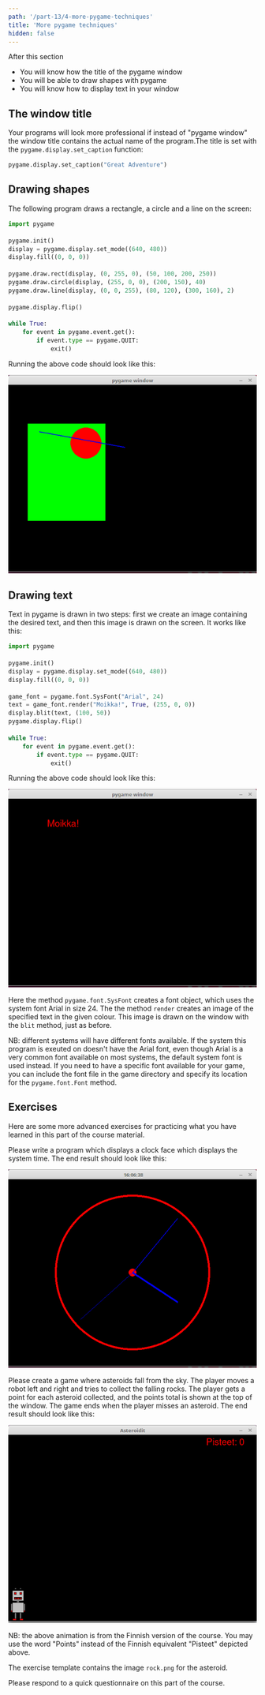 ```yaml
---
path: '/part-13/4-more-pygame-techniques'
title: 'More pygame techniques'
hidden: false
---
```


<text-box variant='learningObjectives' name="Learning objectives">

After this section

- You will know how the title of the pygame window
- You will be able to draw shapes with pygame
- You will know how to display text in your window

</text-box>

## The window title

Your programs will look more professional if instead of "pygame window" the window title contains the actual name of the program.The title is set with the `pygame.display.set_caption` function:

```python
pygame.display.set_caption("Great Adventure")
```

## Drawing shapes

The following program draws a rectangle, a circle and a line on the screen:

```python
import pygame

pygame.init()
display = pygame.display.set_mode((640, 480))
display.fill((0, 0, 0))

pygame.draw.rect(display, (0, 255, 0), (50, 100, 200, 250))
pygame.draw.circle(display, (255, 0, 0), (200, 150), 40)
pygame.draw.line(display, (0, 0, 255), (80, 120), (300, 160), 2)

pygame.display.flip()

while True:
    for event in pygame.event.get():
        if event.type == pygame.QUIT:
            exit()
```

Running the above code should look like this:

<img src="pygame_shapes.gif">

## Drawing text

Text in pygame is drawn in two steps: first we create an image containing the desired text, and then this image is drawn on the screen. It works like this:

```python
import pygame

pygame.init()
display = pygame.display.set_mode((640, 480))
display.fill((0, 0, 0))

game_font = pygame.font.SysFont("Arial", 24)
text = game_font.render("Moikka!", True, (255, 0, 0))
display.blit(text, (100, 50))
pygame.display.flip()

while True:
    for event in pygame.event.get():
        if event.type == pygame.QUIT:
            exit()
```

Running the above code should look like this:

<img src="pygame_text.gif">

Here the method `pygame.font.SysFont` creates a font object, which uses the system font Arial in size 24. The the method `render` creates an image of the specified text in the given colour. This image is drawn on the window with the `blit` method, just as before.

NB: different systems will have different fonts available. If the system this program is exeuted on doesn't have the Arial font, even though Arial is a very common font available on most systems, the default system font is used instead. If you need to have a specific font available for your game, you can include the font file in the game directory and specify its location for the `pygame.font.Font` method.

## Exercises

Here are some more advanced exercises for practicing what you have learned in this part of the course material.

<programming-exercise name='Clock' tmcname='part13-16_clock'>

Please write a program which displays a clock face which displays the system time. The end result should look like this:

<img src="pygame_clock.gif">

</programming-exercise>

<programming-exercise name='Asteroids' tmcname='part13-17_asteroids'>

Please create a game where asteroids fall from the sky. The player moves a robot left and right and tries to collect the falling rocks. The player gets a point for each asteroid collected, and the points total is shown at the top of the window. The game ends when the player misses an asteroid. The end result should look like this:

<img src="pygame_asteroids.gif">

NB: the above animation is from the Finnish version of the course. You may use the word "Points" instead of the Finnish equivalent "Pisteet" depicted above.

The exercise template contains the image `rock.png` for the asteroid.

</programming-exercise>

Please respond to a quick questionnaire on this part of the course.

<quiz id="d8865dda-83f4-5d1b-b186-c2e6b90e0336"></quiz>


